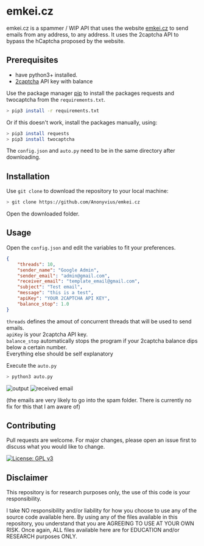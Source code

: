 # emkei.cz

emkei.cz is a spammer / WIP API that uses the website [emkei.cz](https://emkei.cz/) to send emails from any address, to any address.
It uses the 2captcha API to bypass the hCaptcha proposed by the website.

## Prerequisites

- have python3+ installed.
- [2captcha](https://2captcha.com/) API key with balance

Use the package manager [pip](https://pip.pypa.io/en/stable/) to install the packages requests and twocaptcha from the `requirements.txt`.

```bash
> pip3 install -r requirements.txt
```

Or if this doesn't work, install the packages manually, using:

```bash
> pip3 install requests
> pip3 install twocaptcha 
```

The `config.json` and `auto.py` need to be in the same directory after downloading.

## Installation

Use `git clone` to download the repository to your local machine:

```bash
> git clone https://github.com/Anonyvius/emkei.cz
```

Open the downloaded folder.

## Usage

Open the `config.json` and edit the variables to fit your preferences.

```json
{
    "threads": 10,
    "sender_name": "Google Admin",
    "sender_email": "admin@gmail.com",
    "receiver_email": "template_email@gmail.com",
    "subject": "Test email",
    "message": "this is a test",
    "apiKey": "YOUR 2CAPTCHA API KEY",
    "balance_stop": 1.0
}
```

`threads` defines the amout of concurrent threads that will be used to send emails.\
`apiKey` is your 2captcha API key.\
`balance_stop` automatically stops the program if your 2captcha balance dips below a certain number.\
Everything else should be self explanatory

Execute the `auto.py`

```bash
> python3 auto.py
```

![output](https://i.imgur.com/kAa6gAY.png)
![received email](https://i.imgur.com/tZhqZOc.png)

(the emails are very likely to go into the spam folder. There is currently no fix for this that I am aware of)

## Contributing
Pull requests are welcome. For major changes, please open an issue first to discuss what you would like to change.

[![License: GPL v3](https://img.shields.io/badge/License-GPLv3-blue.svg)](https://www.gnu.org/licenses/gpl-3.0)

## Disclaimer
This repository is for research purposes only, the use of this code is your responsibility.

I take NO responsibility and/or liability for how you choose to use any of the source code available here. By using any of the files available in this repository, you understand that you are AGREEING TO USE AT YOUR OWN RISK. Once again, ALL files available here are for EDUCATION and/or RESEARCH purposes ONLY.
